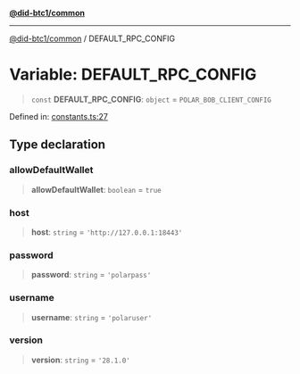 [**@did-btc1/common**](../README.md)

***

[@did-btc1/common](../globals.md) / DEFAULT\_RPC\_CONFIG

# Variable: DEFAULT\_RPC\_CONFIG

> `const` **DEFAULT\_RPC\_CONFIG**: `object` = `POLAR_BOB_CLIENT_CONFIG`

Defined in: [constants.ts:27](https://github.com/dcdpr/did-btc1-js/blob/4ab6f9915d95beed9bc633644c9db1539395f512/packages/common/src/constants.ts#L27)

## Type declaration

### allowDefaultWallet

> **allowDefaultWallet**: `boolean` = `true`

### host

> **host**: `string` = `'http://127.0.0.1:18443'`

### password

> **password**: `string` = `'polarpass'`

### username

> **username**: `string` = `'polaruser'`

### version

> **version**: `string` = `'28.1.0'`
